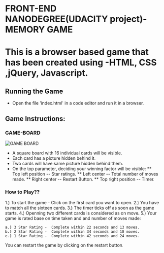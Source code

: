 # FRONT-END NANODEGREE(UDACITY project)-MEMORY GAME

# This is a browser based game that has been created using -HTML, CSS ,jQuery, Javascript.


## Running the Game

* Open the file 'index.html' in a code editor and run it in a browser.

## Game Instructions:

### GAME-BOARD
![GAME BOARD](https://github.com/PREETOMGOGOI/UDACITY-PROJECTS-FRONT-END-WEB-DEVELOPER-/blob/master/images/gameImage.png)

* A square board with 16 individual cards will be visible.
* Each card has a picture hidden behind it.
* Two cards will have same picture hidden behind them.
* On the top parameter, deciding your winning factor will be visible:
	** Top left position -- Star ratings.
	** Left center -- Total number of moves made.
	**	Right center -- Restart Button.
	** Top right position -- Timer.

### How to Play??
1.) To start the game - Click on the first card you want to open.
2.) You have to match all the sixteen cards. 
3.) The timer ticks off as soon as the game starts.
4.) Openning two different cards is considered as on move.
5.) Your game is rated base  on time taken and and number of moves made:
	
	a.) 3 Star Rating -  Complete within 22 seconds and 13 moves.
	b.) 2 Star Rating -  Complete within 34 seconds and 18 moves.
	c.) 1 Star Rating -  Complete within 42 seconds and 24 moves.

You can restart the game by clicking on the restart button. 
